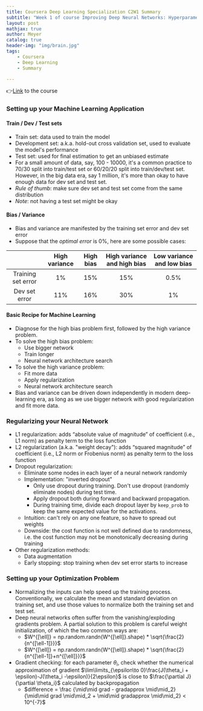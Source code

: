 ```yaml
---
title: Coursera Deep Learning Specialization C2W1 Summary
subtitle: "Week 1 of course Improving Deep Neural Networks: Hyperparameter tuning, Regularization and Optimization - Practical aspects of Deep Learning"
layout: post
mathjax: true
author: Meyer
catalog: true
header-img: "img/brain.jpg"
tags: 
    - Coursera
    - Deep Learning
    - Summary

---
```


👉[Link](https://www.coursera.org/learn/deep-neural-network) to the course


### Setting up your Machine Learning Application
#### Train / Dev / Test sets
* Train set: data used to train the model
* Development set: a.k.a. hold-out cross validation set, used to evaluate the model's performance
* Test set: used for final estimation to get an unbiased estimate
* For a small amount of data, say, 100 - 10000, it's a common practice to 70/30 split into train/test set or 60/20/20 split into train/dev/test set. However, in the big data era, say 1 million, it's more than okay to have enough data for dev set and test set. 
* *Rule of thumb*: make sure dev set and test set come from the same distribution
* *Note*: not having a test set might be okay

#### Bias / Variance
* Bias and variance are manifested by the training set error and dev set error
* Suppose that the *optimal error* is 0%,  here are some possible cases:  

|                    | High variance | High bias | High variance  and high bias | Low variance and low bias |
|:------------------:|:-------------:|:---------:|:----------------------------:|:-------------------------:|
| Training set error |       1%      |    15%    |              15%             |            0.5%           |
|    Dev set error   |      11%      |    16%    |              30%             |             1%            |

#### Basic Recipe for Machine Learning
* Diagnose for the high bias problem first, followed by the high variance problem. 
* To solve the high bias problem:
  * Use bigger network
  * Train longer
  * Neural network architecture search
* To solve the high variance problem:
  * Fit more data
  * Apply regularization
  * Neural network architecture search
* Bias and variance can be driven down independently in modern deep-learning era, as long as we use bigger network with good regularization and fit more data.

### Regularizing your Neural Network
* L1 regularization: adds “absolute value of magnitude” of coefficient (i.e., L1 norm) as penalty term to the loss function
* L2 regularization (a.k.a. "weight decay"): adds “squared magnitude” of coefficient (i.e., L2 norm or Frobenius norm) as penalty term to the loss function
* Dropout regularization:
  * Eliminate some nodes in each layer of a neural network randomly
  * Implementation: "inverted dropout"
    * Only use dropout during training. Don't use dropout (randomly eliminate nodes) during test time.
    * Apply dropout both during forward and backward propagation.
    * During training time, divide each dropout layer by `keep_prob` to keep the same expected value for the activations.
  * Intuition: can't rely on any one feature, so have to spread out weights
  * Downside: the cost function is not well defined due to randomness, i.e. the cost function may not be monotonically decreasing during training
* Other regularization methods:
  * Data augmentation
  * Early stopping: stop training when dev set error starts to increase

### Setting up your Optimization Problem
* Normalizing the inputs can help speed up the training process. Conventionally, we calculate the mean and standard deviation on training set, and use those values to normalize both the training set and test set. 
* Deep neural networks often suffer from the vanishing/exploding gradients problem. A partial solution to this problem is careful weight initialization, of which the two common ways are:
  * $W^{[\ell]} = np.random.randn(W^{[\ell]}.shape) * \sqrt{\frac{2}{n^{[\ell-1]}}}$
  * $W^{[\ell]} = np.random.randn(W^{[\ell]}.shape) * \sqrt{\frac{2}{n^{[\ell-1]}+n^{[\ell]}}}$
* Gradient checking: for each parameter $\theta_i$, check whether the numerical approximation of gradient $\lim\limits_{\epsilon\to 0}\frac{J(\theta_i + \epsilon)-J(\theta_i -\epsilon)}{2\epsilon}$ is close to $\frac{\partial J}{\partial \theta_i}$ calculated by backpropagation
  * $difference = \frac {\mid\mid grad - gradapprox \mid\mid_2}{\mid\mid grad \mid\mid_2 + \mid\mid gradapprox \mid\mid_2} < 10^{-7}$